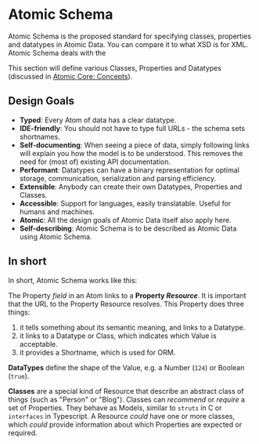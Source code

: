 # Atomic Schema

Atomic Schema is the proposed standard for specifying classes, properties and datatypes in Atomic Data.
You can compare it to what XSD is for XML.
Atomic Schema deals with the

This section will define various Classes, Properties and Datatypes (discussed in [Atomic Core: Concepts](../core/concepts.md)).

## Design Goals

- **Typed**: Every Atom of data has a clear datatype.
- **IDE-friendly**: You should not have to type full URLs - the schema sets shortnames.
- **Self-documenting**: When seeing a piece of data, simply following links will explain you how the model is to be understood. This removes the need for (most of) existing API documentation.
- **Performant**: Datatypes can have a binary representation for optimal storage, communication, serialization and parsing efficiency.
- **Extensible**: Anybody can create their own Datatypes, Properties and Classes.
- **Accessible**: Support for languages, easily translatable. Useful for humans and machines.
- **Atomic**: All the design goals of Atomic Data itself also apply here.
- **Self-describing**: Atomic Schema is to be described as Atomic Data using Atomic Schema.

## In short

In short, Atomic Schema works like this:

The Property _field_ in an Atom links to a **Property _Resource_**. It is important that the URL to the Property Resource resolves.
This Property does three things:

1. it tells something about its semantic meaning, and links to a Datatype.
1. it links to a Datatype or Class, which indicates which Value is acceptable.
1. it provides a Shortname, which is used for ORM.

**DataTypes** define the shape of the Value, e.g. a Number (`124`) or Boolean (`true`).

**Classes** are a special kind of Resource that describe an abstract class of things (such as "Person" or "Blog").
Classes can _recommend_ or _require_ a set of Properties.
They behave as Models, similar to `struts` in C or `interfaces` in Typescript.
A Resource _could_ have one or more classes, which _could_ provide information about which Properties are expected or required.
